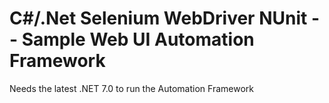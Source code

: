 # C#/.Net Selenium WebDriver NUnit  -- Sample Web UI Automation Framework

Needs the latest .NET 7.0 to run the Automation Framework